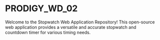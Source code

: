# PRODIGY_WD_02
Welcome to the Stopwatch Web Application Repository! This open-source web application provides a versatile and accurate stopwatch and countdown timer for various timing needs.
